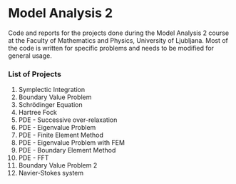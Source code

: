 # Model Analysis 2
Code and reports for the projects done during the Model Analysis 2 course at the Faculty of Mathematics and Physics, University of Ljubljana.
Most of the code is written for specific problems and needs to be modified for general usage.

### List of Projects
1. Symplectic Integration
2. Boundary Value Problem
3. Schrödinger Equation
4. Hartree Fock
5. PDE - Successive over-relaxation
6. PDE - Eigenvalue Problem
7. PDE - Finite Element Method
8. PDE - Eigenvalue Problem with FEM
9. PDE - Boundary Element Method
10. PDE - FFT
11. Boundary Value Problem 2
12. Navier-Stokes system

